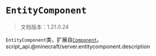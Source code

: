 # `EntityComponent`

> 文档版本：1.21.0.24

`EntityComponent`类，扩展自[`Component`](./component.md)。script_api.@minecraft/server.entitycomponent.description
